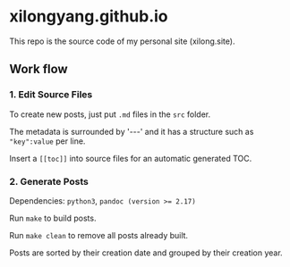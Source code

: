 # xilongyang.github.io

This repo is the source code of my personal site (xilong.site).

## Work flow

### 1. Edit Source Files

To create new posts, just put `.md` files in the `src` folder. 

The metadata is surrounded by '---' and it has a structure such as `"key":value` per line.

Insert a `[[toc]]` into source files for an automatic generated TOC.

### 2. Generate Posts

Dependencies: `python3`, `pandoc (version >= 2.17)`

Run `make` to build posts.

Run `make clean` to remove all posts already built.

Posts are sorted by their creation date and grouped by their creation year.
